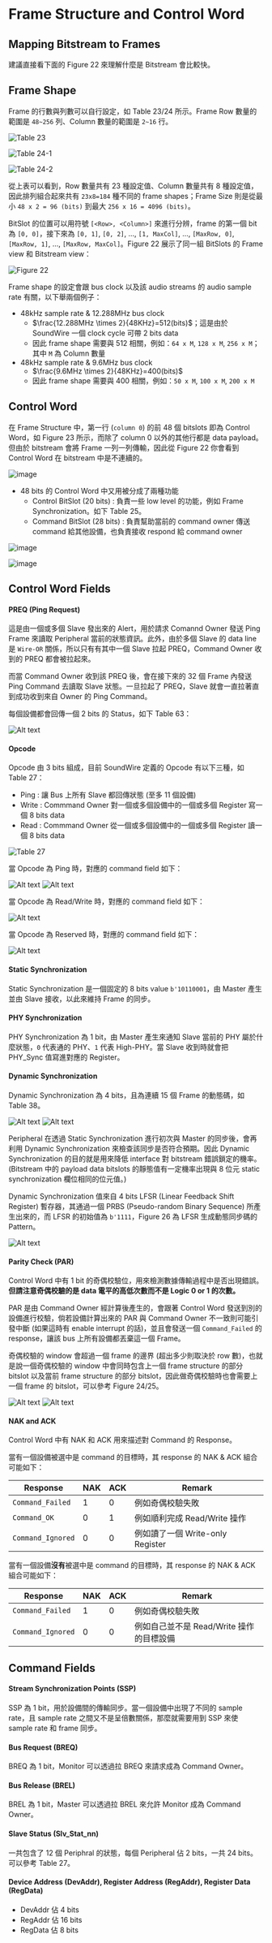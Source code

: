 Frame Structure and Control Word
=======

Mapping Bitstream to Frames
-------

建議直接看下面的 Figure 22 來理解什麼是 Bitstream 會比較快。

Frame Shape
-------

Frame 的行數與列數可以自行設定，如 Table 23/24 所示。Frame Row 數量的範圍是 `48~256` 列、Column 數量的範圍是 `2~16` 行。

![Table 23](https://github.com/wenyuan0806/soundwire_notebook/assets/133325842/652f3edc-8150-4fcd-8f97-12cd49eee443)

![Table 24-1](https://github.com/wenyuan0806/soundwire_notebook/assets/133325842/0589b33a-0011-4f0e-9b8e-c073cfde0062)

![Table 24-2](https://github.com/wenyuan0806/soundwire_notebook/assets/133325842/85918b08-834c-4850-a157-e2755fa5f219)

從上表可以看到，Row 數量共有 23 種設定值、Column 數量共有 8 種設定值，因此排列組合起來共有 `23x8=184` 種不同的 frame shapes；Frame Size 則是從最小 `48 x 2 = 96 (bits)` 到最大 `256 x 16 = 4096 (bits)`。

BitSlot 的位置可以用符號 `[<Row>, <Column>]` 來進行分辨，frame 的第一個 bit 為 `[0, 0]`，接下來為 `[0, 1]`, `[0, 2]`, ..., `[1, MaxCol]`, ..., `[MaxRow, 0]`, `[MaxRow, 1]`, ..., `[MaxRow, MaxCol]`。Figure 22 展示了同一組 BitSlots 的 Frame view 和 Bitstream view：

![Figure 22](https://github.com/wenyuan0806/soundwire_notebook/assets/133325842/6e91ebb4-ad80-48cf-b67b-b804c6aab34c)

Frame shape 的設定會跟 bus clock 以及該 audio streams 的 audio sample rate 有關，以下舉兩個例子：
- 48kHz sample rate & 12.288MHz bus clock
  - $\frac{12.288MHz \times 2}{48KHz}=512(bits)$；這是由於 SoundWire 一個 clock cycle 可帶 2 bits data
  - 因此 frame shape 需要與 512 相關，例如：`64 x M`, `128 x M`, `256 x M`；其中 `M` 為 Column 數量
- 48kHz sample rate & 9.6MHz bus clock
  - $\frac{9.6MHz \times 2}{48KHz}=400(bits)$
  - 因此 frame shape 需要與 400 相關，例如：`50 x M`, `100 x M`, `200 x M`

Control Word
-------

在 Frame Structure 中，第一行 (`column 0`) 的前 48 個 bitslots 即為 Control Word，如 Figure 23 所示，而除了 column 0 以外的其他行都是 data payload。但由於 bitstream 會將 Frame 一列一列傳輸，因此從 Figure 22 你會看到 Control Word 在 bitstream 中是不連續的。

![image](https://github.com/wenyuan0806/soundwire_notebook/assets/133325842/ae40e34e-16da-418d-80f3-146ade1a821b)

- 48 bits 的 Control Word 中又用被分成了兩種功能
  - Control BitSlot (20 bits) : 負責一些 low level 的功能，例如 Frame Synchronization。如下 Table 25。
  - Command BitSlot (28 bits) : 負責幫助當前的 command owner 傳送 command 給其他設備，也負責接收 respond 給 command owner
 
![image](https://github.com/wenyuan0806/soundwire_notebook/assets/133325842/892d32f6-3ffd-4366-9fd7-0e85e4673c2f)

![image](https://github.com/wenyuan0806/soundwire_notebook/assets/133325842/c393c2c7-9f55-4b5e-b9be-69e3df8e3f43)

Control Word Fields
-------

#### PREQ (Ping Request) ####

這是由一個或多個 Slave 發出來的 Alert，用於請求 Comannd Owner 發送 Ping Frame 來讀取 Peripheral 當前的狀態資訊。此外，由於多個 Slave 的 data line 是 `Wire-OR` 關係，所以只有有其中一個 Slave 拉起 PREQ，Command Owner 收到的 PREQ 都會被拉起來。

而當 Command Owner 收到該 PREQ 後，會在接下來的 32 個 Frame 內發送 Ping Command 去讀取 Slave 狀態。一旦拉起了 PREQ，Slave 就會一直拉著直到成功收到來自 Owner 的 Ping Command。

每個設備都會回傳一個 2 bits 的 Status，如下 Table 63：

![Alt text](image/table63.png)

#### Opcode ####

Opcode 由 3 bits 組成，目前 SoundWire 定義的 Opcode 有以下三種，如 Table 27：

- Ping : 讓 Bus 上所有 Slave 都回傳狀態 (至多 11 個設備)
- Write : Commmand Owner 對一個或多個設備中的一個或多個 Register 寫一個 8 bits data
- Read : Commmand Owner 從一個或多個設備中的一個或多個 Register 讀一個 8 bits data

![Table 27](image/table27.png)

當 Opcode 為 Ping 時，對應的 command field 如下：

![Alt text](image/table28-1.png)
![Alt text](image/table28-2.png)

當 Opcode 為 Read/Write 時，對應的 command field 如下：

![Alt text](image/table29.png)

當 Opcode 為 Reserved 時，對應的 command field 如下：

![Alt text](image/table30.png)

#### Static Synchronization ####

Static Synchronization 是一個固定的 8 bits value `b'10110001`，由 Master 產生並由 Slave 接收，以此來維持 Frame 的同步。

#### PHY Synchronization ####

PHY Synchronization 為 1 bit，由 Master 產生來通知 Slave 當前的 PHY 屬於什麼狀態，`0` 代表通的 PHY、`1` 代表 High-PHY。當 Slave 收到時就會把 PHY_Sync 值寫進對應的 Register。

#### Dynamic Synchronization ####

Dynamic Synchronization 為 4 bits，且為連續 15 個 Frame 的動態碼，如 Table 38。

![Alt text](image/table38-1.png)
![Alt text](image/table38-2.png)

Peripheral 在透過 Static Synchronization 進行初次與 Master 的同步後，會再利用 Dynamic Synchronization 來檢查該同步是否符合預期。因此 Dynamic Synchronization 的目的就是用來降低 interface 對 bitstream 錯誤鎖定的機率。(Bitstream 中的 payload data bitslots 的靜態值有一定機率出現與 8 位元 static synchronization 欄位相同的位元值。)

Dynamic Synchronization 值來自 4 bits LFSR (Linear Feedback Shift Register) 暫存器，其通過一個 PRBS (Pseudo-random Binary Sequence) 所產生出來的，而 LFSR 的初始值為 `b'1111`，Figure 26 為 LFSR 生成動態同步碼的 Pattern。

![Alt text](image/figure26.png)

#### Parity Check (PAR) ###

Control Word 中有 1 bit 的奇偶校驗位，用來檢測數據傳輸過程中是否出現錯誤。**但請注意奇偶校驗的是 data 電平的高低次數而不是 Logic 0 or 1 的次數。**

PAR 是由 Command Owner 經計算後產生的，會跟著 Control Word 發送到別的設備進行校驗，倘若設備計算出來的 PAR 與 Command Owner 不一致則可能引發中斷 (如果這時有 enable interrupt 的話)，並且會發送一個 `Command_Failed` 的 response，讓該 bus 上所有設備都丟棄這一個 Frame。

奇偶校驗的 window 會超過一個 frame 的邊界 (超出多少則取決於 row 數)，也就是說一個奇偶校驗的 window 中會同時包含上一個 frame structure 的部分 bitslot 以及當前 frame structure 的部分 bitslot，因此做奇偶校驗時也會需要上一個 frame 的 bitslot，可以參考 Figure 24/25。

![Alt text](image/figure24.png)
![Alt text](image/figure25.png)

#### NAK and ACK ####

Control Word 中有 NAK 和 ACK 用來描述對 Command 的 Response。

當有一個設備被選中是 command 的目標時，其 response 的 NAK & ACK 組合可能如下：

|  Response | NAK | ACK | Remark |
| --- | --- | --- | --- |
| `Command_Failed` | 1 | 0 | 例如奇偶校驗失敗 |
| `Command_OK` | 0 | 1 | 例如順利完成 Read/Write 操作 |
| `Command_Ignored` | 0 | 0 | 例如讀了一個 Write-only Register |

當有一個設備**沒有**被選中是 command 的目標時，其 response 的 NAK & ACK 組合可能如下：

|  Response | NAK | ACK | Remark |
| --- | --- | --- | --- |
| `Command_Failed` | 1 | 0 | 例如奇偶校驗失敗 |
| `Command_Ignored` | 0 | 0 | 例如自己並不是 Read/Write 操作的目標設備 |

Command Fields
-------

#### Stream Synchronization Points (SSP) ####

SSP 為 1 bit，用於設備間的傳輸同步。當一個設備中出現了不同的 sample rate，且 sample rate 之間又不是呈倍數關係，那麼就需要用到 SSP 來使 sample rate 和 frame 同步。

#### Bus Request (BREQ) ####

BREQ 為 1 bit，Monitor 可以透過拉 BREQ 來請求成為 Command Owner。

#### Bus Release (BREL) ####

BREL 為 1 bit，Master 可以透過拉 BREL 來允許 Monitor 成為 Command Owner。

#### Slave Status (Slv_Stat_nn) ####

一共包含了 12 個 Periphral 的狀態，每個 Peripheral 佔 2 bits，一共 24 bits。可以參考 Table 27。

#### Device Address (DevAddr), Register Address (RegAddr), Register Data (RegData) ####

- DevAddr 佔 4 bits
- RegAddr 佔 16 bits
- RegData 佔 8 bits
